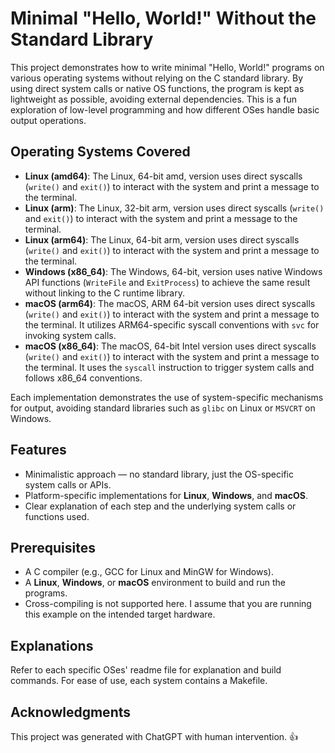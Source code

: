 # Minimal "Hello, World!" Without the Standard Library

This project demonstrates how to write minimal "Hello, World!" programs on various operating systems without relying on the C standard library. By using direct system calls or native OS functions, the program is kept as lightweight as possible, avoiding external dependencies. This is a fun exploration of low-level programming and how different OSes handle basic output operations.

## Operating Systems Covered

- **Linux (amd64)**: The Linux, 64-bit amd, version uses direct syscalls (`write()` and `exit()`) to interact with the system and print a message to the terminal.
- **Linux (arm)**: The Linux, 32-bit arm, version uses direct syscalls (`write()` and `exit()`) to interact with the system and print a message to the terminal.
- **Linux (arm64)**: The Linux, 64-bit arm, version uses direct syscalls (`write()` and `exit()`) to interact with the system and print a message to the terminal.
- **Windows (x86_64)**: The Windows, 64-bit, version uses native Windows API functions (`WriteFile` and `ExitProcess`) to achieve the same result without linking to the C runtime library.
- **macOS (arm64)**: The macOS, ARM 64-bit version uses direct syscalls (`write()` and `exit()`) to interact with the system and print a message to the terminal. It utilizes ARM64-specific syscall conventions with `svc` for invoking system calls.
- **macOS (x86_64)**: The macOS, 64-bit Intel version uses direct syscalls (`write()` and `exit()`) to interact with the system and print a message to the terminal. It uses the `syscall` instruction to trigger system calls and follows x86_64 conventions.

Each implementation demonstrates the use of system-specific mechanisms for output, avoiding standard libraries such as `glibc` on Linux or `MSVCRT` on Windows.

## Features

- Minimalistic approach — no standard library, just the OS-specific system calls or APIs.
- Platform-specific implementations for **Linux**, **Windows**, and **macOS**.
- Clear explanation of each step and the underlying system calls or functions used.

## Prerequisites

- A C compiler (e.g., GCC for Linux and MinGW for Windows).
- A **Linux**, **Windows**, or **macOS** environment to build and run the programs.
- Cross-compiling is not supported here. I assume that you are running this example on the intended target hardware.

## Explanations

Refer to each specific OSes' readme file for explanation and build commands. For ease of use, each system contains a Makefile.

## Acknowledgments

This project was generated with ChatGPT with human intervention. :thumbsup:
